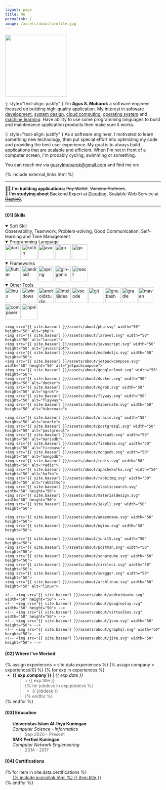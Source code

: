 ```yaml
---
layout: page
title: Me
permalink: /
image: /assets/about/profile.jpg
---
```


<div>
    <img src="{{ site.baseurl }}/assets/about/profile.jpg" onmouseover="this.src='{{ site.baseurl }}/assets/about/profiles.jpg'" onmouseout="this.src='{{ site.baseurl }}/assets/about/profile.jpg'" class="rounded" width="200" height="200">
</div>

<!-- Intro -->

{: style="text-align: justify" }
I'm <b>Agus S. Mubarok</b> a software engineer focused on building high-quality application. My interest in [software development](/), [system design](/), [cloud computing](/), [operating system](/) and [machine learning](/). Have ability to use some programming languages to build and maintenance application products then make sure it works.

{: style="text-align: justify" }
As a software engineer, I motivated to learn something new technology, then put special effort into optimizing my code and providing the best user experience. My goal is to always build applications that are scalable and efficient. When I'm not in front of a computer screen, I'm probably cycling, swimming or something.

You can reach me via <a href="{{ site.links.email }}">gusrylmubarok@gmail.com</a> and find me on:

{% include external_links.html %}

<hr>
<div>
    👨‍💻 <b>I'm building applications: </b> <del>Poy Wallet</del>, <del>Vaccine Partners</del>. <br>
    📙 <b>I'm studying about</b> <del>Backend Expert at <a href="https://www.dicoding.com/academies/276">Dicoding</a></del>, <del>Scalable Web Service at <a href="https://www.hacktiv8.com/scalable-web-services-with-golang" target="_blank">Hactiv8</a></del>.
</div>
<hr>

<!-- Skill Set -->
<h4><a>[01]</a> Skills</h4>

<details open>

<summary>Soft Skill</summary>
<div class="app-icons">
    <span>
    Observability, Teamwork, Problem-solving, Good Communication, Self-learning and Time Management
    </span>
</div>
</details>

<details open>
<summary>Programming Language</summary>
<div class="app-icons">
    <img src="{{ site.baseurl }}/assets/about/dart.svg" width="50" height="50" alt="dart">
    <img src="{{ site.baseurl }}/assets/about/kotlin.svg" width="50" height="50" alt="kotlin">
    <img src="{{ site.baseurl }}/assets/about/java.svg" width="50" height="50" alt="java">
    <img src="{{ site.baseurl }}/assets/about/go.svg" width="50" height="50" alt="go">
    <img src="{{ site.baseurl }}/assets/about/typescript.svg" width="50" height="50" alt="go">
</div>
</details>

<details open>
<summary>Frameworks</summary>
<div class="app-icons">
    <img src="{{ site.baseurl }}/assets/about/flutter.svg" width="50" height="50" alt="flutter">
    <img src="{{ site.baseurl }}/assets/about/android.svg" width="50" height="50" alt="android">
    <img src="{{ site.baseurl }}/assets/about/spring.svg" width="50" height="50" alt="spring">
    <img src="{{ site.baseurl }}/assets/about/gin-gonic.svg" width="50" height="50" alt="gin-gonic">
    <img src="{{ site.baseurl }}/assets/about/react.svg" width="50" height="50" alt="react">
</div>
</details>

<details open>
<summary>Other Tools</summary>
<div class="app-icons">
    <img src="{{ site.baseurl }}/assets/about/linux.svg" width="50" height="50" alt="linux">
    <img src="{{ site.baseurl }}/assets/about/windows11.svg" width="50" height="50" alt="windows">
    <img src="{{ site.baseurl }}/assets/about/androidstudio.svg" width="50" height="50" alt="androidstudio">
    <img src="{{ site.baseurl }}/assets/about/intellijidea.svg" width="50" height="50" alt="intellijidea">
    <img src="{{ site.baseurl }}/assets/about/visualstudiocode.svg" width="50" height="50" alt="vscode">
    <img src="{{ site.baseurl }}/assets/about/git.svg" width="50" height="50" alt="git">
    <img src="{{ site.baseurl }}/assets/about/gnubash.svg" width="50" height="50" alt="gnubash">
    <img src="{{ site.baseurl }}/assets/about/gradle.svg" width="50" height="50" alt="gradle">
    <img src="{{ site.baseurl }}/assets/about/apachemaven.svg" width="50" height="50" alt="maven">
    <img src="{{ site.baseurl }}/assets/about/composer.svg" width="50" height="50" alt="composer">
    <img src="{{ site.baseurl }}/assets/about/npm.svg" width="50" height="50" alt="npm">

    <img src="{{ site.baseurl }}/assets/about/php.svg" width="50" height="50" alt="php">
    <img src="{{ site.baseurl }}/assets/about/laravel.svg" width="50" height="50" alt="laravel">
    <img src="{{ site.baseurl }}/assets/about/javascript.svg" width="50" height="50" alt="javascript">
    <img src="{{ site.baseurl }}/assets/about/nodedotjs.svg" width="50" height="50">
    <img src="{{ site.baseurl }}/assets/about/jetpackcompose.svg" width="50" height="50" alt="jetpackcompose">
    <img src="{{ site.baseurl }}/assets/about/googlecloud.svg" width="50" height="50">
    <img src="{{ site.baseurl }}/assets/about/docker.svg" width="50" height="50" alt="docker">
    <img src="{{ site.baseurl }}/assets/about/ngrok.svg" width="50" height="50" alt="ngrok">
    <img src="{{ site.baseurl }}/assets/about/flyway.svg" width="50" height="50" alt="flayway">
    <img src="{{ site.baseurl }}/assets/about/hibernate.svg" width="50" height="50" alt="hibernate">

    <img src="{{ site.baseurl }}/assets/about/oracle.svg" width="50" height="50" alt="oracle">    
    <img src="{{ site.baseurl }}/assets/about/postgresql.svg" width="50" height="50" alt="postgresql">
    <img src="{{ site.baseurl }}/assets/about/mariadb.svg" width="50" height="50" alt="mariadb">
    <img src="{{ site.baseurl }}/assets/about/firebase.svg" width="50" height="50" alt="firebase">
    <img src="{{ site.baseurl }}/assets/about/mongodb.svg" width="50" height="50" alt="mongodb">
    <img src="{{ site.baseurl }}/assets/about/redis.svg" width="50" height="50" alt="redis">
    <img src="{{ site.baseurl }}/assets/about/apachekafka.svg" width="50" height="50" alt="kafka">
    <img src="{{ site.baseurl }}/assets/about/rabbitmq.svg" width="50" height="50" alt="rabbitmq">
    <img src="{{ site.baseurl }}/assets/about/elasticsearch.svg" width="50" height="50">    
    <img src="{{ site.baseurl }}/assets/about/materialdesign.svg" width="50" height="50">
    <img src="{{ site.baseurl }}/assets/about/jekyll.svg" width="50" height="50">

    <img src="{{ site.baseurl }}/assets/about/amazonaws.svg" width="50" height="50">
    <img src="{{ site.baseurl }}/assets/about/nginx.svg" width="50" height="50">

    <img src="{{ site.baseurl }}/assets/about/junit5.svg" width="50" height="50">
    <img src="{{ site.baseurl }}/assets/about/postman.svg" width="50" height="50">
    <img src="{{ site.baseurl }}/assets/about/sonarqube.svg" width="50" height="50">
    <img src="{{ site.baseurl }}/assets/about/circleci.svg" width="50" height="50">
    <img src="{{ site.baseurl }}/assets/about/swagger.svg" width="50" height="50">
    <img src="{{ site.baseurl }}/assets/about/archlinux.svg" width="50" height="50" alt="linux">

    <!-- <img src="{{ site.baseurl }}/assets/about/androidauto.svg" width="50" height="50"> -->
    <!-- <img src="{{ site.baseurl }}/assets/about/googleplay.svg" width="50" height="50"> -->
    <!-- <img src="{{ site.baseurl }}/assets/about/virtualbox.svg" width="50" height="50"> -->
    <!-- <img src="{{ site.baseurl }}/assets/about/json.svg" width="50" height="50"> -->
    <!-- <img src="{{ site.baseurl }}/assets/about/graphql.svg" width="50" height="50"> -->
    <!-- <img src="{{ site.baseurl }}/assets/about/jira.svg" width="50" height="50"> -->
</div>
</details>



<!-- Experiences -->
<h4><a>[02]</a> Where I've Worked</h4>
{% assign experiences = site.data.experiences %}
{% assign company = experiences[0] %}
{% for exp in experiences %}
<ul style="margin-top:0;margin-bottom:0;">
  <li><b>{{ exp.company }}</b> | <i>{{ exp.date }}</i>
    <blockquote style="margin-top:0;margin-bottom:0;">
        <p style="margin-top:0;margin-bottom:0;">+ {{ exp.title }}</p>
    {% for jobdesk in exp.jobdesk %}
    <ul style="margin-top:0;margin-bottom:0;">
      <li>{{ jobdesk }}</li>
    </ul>
    {% endfor %}
    </blockquote>
  </li>
</ul>
{% endfor %}

<!-- Education -->
<h4><a>[03]</a> Education</h4>
<ul style="list-style:none;">
    <li>
        <b>Univeristas Islam Al-Ihya Kuningan</b> <br> 
        <i>Computer Science - Informatics</i>
        <blockquote style="margin-top:0;margin-bottom:0;">
            <p style="margin-top:0;margin-bottom:0;">Sep 2020 - Present</p>
        </blockquote>
    </li>
    <li>
        <b>SMK Pertiwi Kuningan</b> <br> 
        <i>Computer Network Engieneering</i> 
        <blockquote style="margin-top:0;margin-bottom:0;">
            <p style="margin-top:0;margin-bottom:0;">2014 - 2017</p>
        </blockquote>
    </li>
</ul>

<!-- Certifications -->
<h4><a>[04]</a> Certifications</h4>
{% for item in site.data.certifications %}
<ul style="list-style:none; margin-top:0;margin-bottom:0;">
    <li><a href="{{ item.url }}" style="list-style: none; margin-left: 0; margin-top:0;margin-bottom:0;" target="_blank">{% include icons/link.html %} {{ item.title }}</a></li>
</ul>
{% endfor %}
